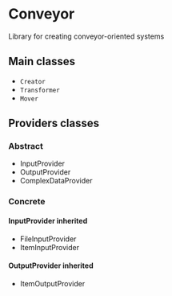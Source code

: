 # Conveyor

Library for creating conveyor-oriented systems

## Main classes

* `Creator`
* `Transformer`
* `Mover`

## Providers classes

### Abstract

* InputProvider
* OutputProvider
* ComplexDataProvider

### Concrete

#### InputProvider inherited

* FileInputProvider
* ItemInputProvider

#### OutputProvider inherited

* ItemOutputProvider